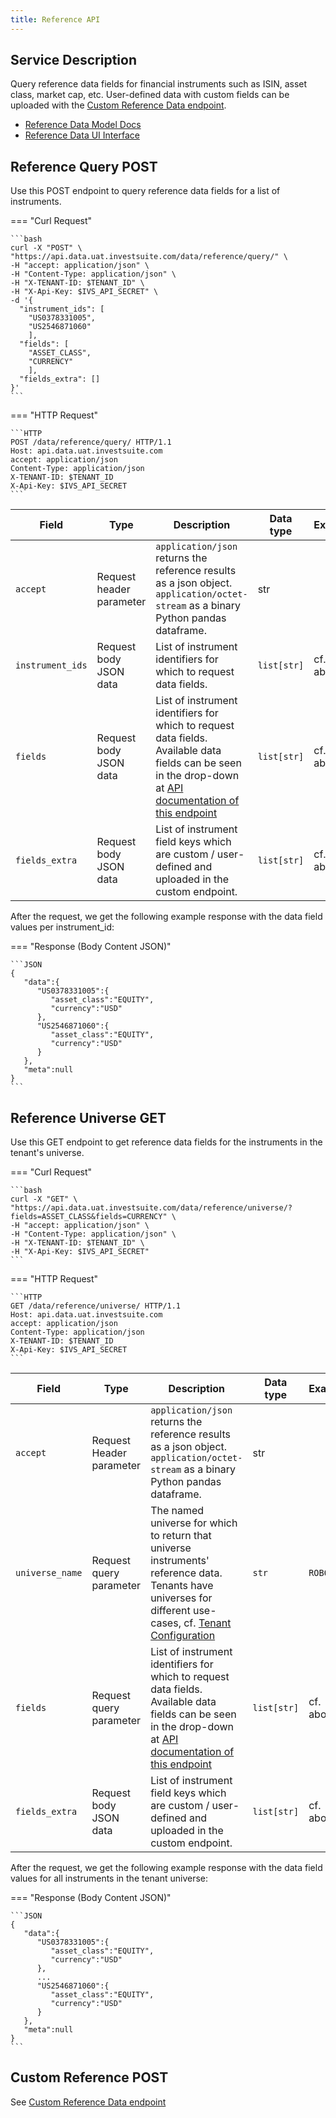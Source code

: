 ```yaml
---
title: Reference API
---
```


## Service Description

Query reference data fields for financial instruments such as ISIN, asset class, market cap, etc.
User-defined data with custom fields can be uploaded with the [Custom Reference Data endpoint](../value-added-apis/custom_data.md).

- [Reference Data Model Docs](https://api.data.uat.investsuite.com/redoc#operation/reference_query_data_reference_query__post)
- [Reference Data UI Interface](https://api.data.uat.investsuite.com/docs#/Financial%20Data/reference_query_data_reference_query__post)

## Reference Query POST
Use this POST endpoint to query reference data fields for a list of instruments.

=== "Curl Request"

    ```bash
    curl -X "POST" \
    "https://api.data.uat.investsuite.com/data/reference/query/" \
    -H "accept: application/json" \
    -H "Content-Type: application/json" \
    -H "X-TENANT-ID: $TENANT_ID" \
    -H "X-Api-Key: $IVS_API_SECRET" \
    -d '{
      "instrument_ids": [
        "US0378331005",
        "US2546871060"
        ],
      "fields": [
        "ASSET_CLASS",
        "CURRENCY"
        ],
      "fields_extra": []
    }'
    ```

=== "HTTP Request"

    ```HTTP
    POST /data/reference/query/ HTTP/1.1
    Host: api.data.uat.investsuite.com
    accept: application/json
    Content-Type: application/json
    X-TENANT-ID: $TENANT_ID
    X-Api-Key: $IVS_API_SECRET
    ```

Field | Type | Description | Data type | Example | Required
----- | ---- | ----------- | --------- | ------- | --------
`accept` | Request header parameter | `application/json` returns the reference results as a json object. `application/octet-stream` as a binary Python pandas dataframe. | str |  | Yes, default `application/json`
`instrument_ids` | Request body JSON data | List of instrument identifiers for which to request data fields. | `list[str]` | cf. above | Yes
`fields` | Request body JSON data | List of instrument identifiers for which to request data fields. Available data fields can be seen in the drop-down at [API documentation of this endpoint](https://api.data.uat.investsuite.com/redoc#operation/reference_query_data_reference_query__post)| `list[str]` | cf. above | Yes
`fields_extra` | Request body JSON data | List of instrument field keys which are custom / user-defined and uploaded in the custom endpoint. | `list[str]` | cf. above | Yes

After the request, we get the following example response with the data field values per instrument_id:

=== "Response (Body Content JSON)"

    ```JSON
    {
       "data":{
          "US0378331005":{
             "asset_class":"EQUITY",
             "currency":"USD"
          },
          "US2546871060":{
             "asset_class":"EQUITY",
             "currency":"USD"
          }
       },
       "meta":null
    }
    ```

## Reference Universe GET
Use this GET endpoint to get reference data fields for the instruments in the tenant's universe.

=== "Curl Request"

    ```bash
    curl -X "GET" \
    "https://api.data.uat.investsuite.com/data/reference/universe/?fields=ASSET_CLASS&fields=CURRENCY" \
    -H "accept: application/json" \
    -H "Content-Type: application/json" \
    -H "X-TENANT-ID: $TENANT_ID" \
    -H "X-Api-Key: $IVS_API_SECRET"
    ```

=== "HTTP Request"

    ```HTTP
    GET /data/reference/universe/ HTTP/1.1
    Host: api.data.uat.investsuite.com
    accept: application/json
    Content-Type: application/json
    X-TENANT-ID: $TENANT_ID
    X-Api-Key: $IVS_API_SECRET
    ```

Field | Type | Description | Data type | Example | Required
----- | ---- | ----------- | --------- | ------- | --------
`accept` | Request Header parameter | `application/json` returns the reference results as a json object. `application/octet-stream` as a binary Python pandas dataframe. | str |  | Yes, default `application/json`
`universe_name` | Request query parameter | The named universe for which to return that universe instruments' reference data. Tenants have universes for different use-cases, cf. [Tenant Configuration](../value-added-apis/tenant_config.md) | `str` | `ROBO` | No, default returns union set of instruments of all universes of the tenant.
`fields` | Request query parameter | List of instrument identifiers for which to request data fields. Available data fields can be seen in the drop-down at [API documentation of this endpoint](https://api.data.uat.investsuite.com/redoc#operation/reference_query_data_reference_query__post)| `list[str]` | cf. above | Yes
`fields_extra` | Request body JSON data | List of instrument field keys which are custom / user-defined and uploaded in the custom endpoint. | `list[str]` | cf. above | Yes

After the request, we get the following example response with the data field values for all instruments in the tenant universe:

=== "Response (Body Content JSON)"

    ```JSON
    {
       "data":{
          "US0378331005":{
             "asset_class":"EQUITY",
             "currency":"USD"
          },
          ...
          "US2546871060":{
             "asset_class":"EQUITY",
             "currency":"USD"
          }
       },
       "meta":null
    }
    ```

## Custom Reference POST
See [Custom Reference Data endpoint](../value-added-apis/custom_data.md)
